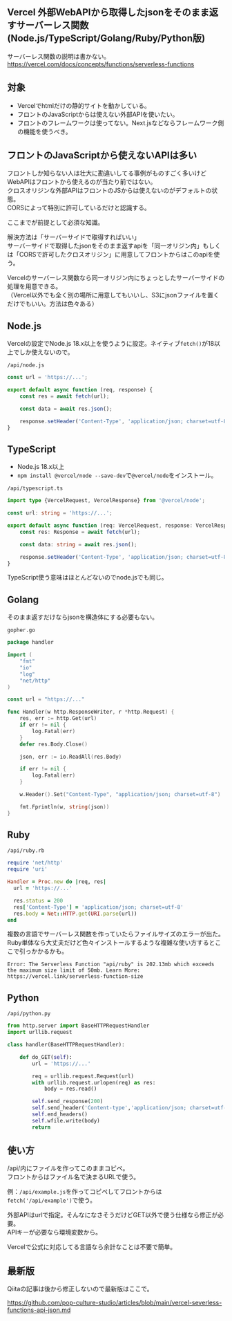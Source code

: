 Vercel 外部WebAPIから取得したjsonをそのまま返すサーバーレス関数 (Node.js/TypeScript/Golang/Ruby/Python版)
----

サーバーレス関数の説明は書かない。  
https://vercel.com/docs/concepts/functions/serverless-functions

## 対象
- Vercelでhtmlだけの静的サイトを動かしている。
- フロントのJavaScriptからは使えない外部APIを使いたい。
- フロントのフレームワークは使ってない。Next.jsなどならフレームワーク側の機能を使うべき。

## フロントのJavaScriptから使えないAPIは多い
フロントしか知らない人は壮大に勘違いしてる事例がものすごく多いけどWebAPIはフロントから使えるのが当たり前ではない。  
クロスオリジンな外部APIはフロントのJSからは使えないのがデフォルトの状態。  
CORSによって特別に許可しているだけと認識する。

ここまでが前提として必須な知識。

解決方法は「サーバーサイドで取得すればいい」  
サーバーサイドで取得したjsonをそのまま返すapiを「同一オリジン内」もしくは「CORSで許可したクロスオリジン」に用意してフロントからはこのapiを使う。

Vercelのサーバーレス関数なら同一オリジン内にちょっとしたサーバーサイドの処理を用意できる。  
（Vercel以外でも全く別の場所に用意してもいいし、S3にjsonファイルを置くだけでもいい。方法は色々ある）

## Node.js
Vercelの設定でNode.js 18.x以上を使うように設定。ネイティブ`fetch()`が18以上でしか使えないので。

`/api/node.js`
```js
const url = 'https://...';

export default async function (req, response) {
    const res = await fetch(url);

    const data = await res.json();

    response.setHeader('Content-Type', 'application/json; charset=utf-8').send(data);
}
```

## TypeScript
- Node.js 18.x以上
- `npm install @vercel/node --save-dev`で`@vercel/node`をインストール。

`/api/typescript.ts`
```typescript
import type {VercelRequest, VercelResponse} from '@vercel/node';

const url: string = 'https://...';

export default async function (req: VercelRequest, response: VercelResponse) {
    const res: Response = await fetch(url);

    const data: string = await res.json();

    response.setHeader('Content-Type', 'application/json; charset=utf-8').send(data);
}
```
TypeScript使う意味はほとんどないのでnode.jsでも同じ。

## Golang
そのまま返すだけならjsonを構造体にする必要もない。

`gopher.go`
```go
package handler

import (
	"fmt"
	"io"
	"log"
	"net/http"
)

const url = "https://..."

func Handler(w http.ResponseWriter, r *http.Request) {
	res, err := http.Get(url)
	if err != nil {
		log.Fatal(err)
	}
	defer res.Body.Close()

	json, err := io.ReadAll(res.Body)

	if err != nil {
		log.Fatal(err)
	}

	w.Header().Set("Content-Type", "application/json; charset=utf-8")

	fmt.Fprintln(w, string(json))
}
```

## Ruby

`/api/ruby.rb`
```ruby
require 'net/http'
require 'uri'

Handler = Proc.new do |req, res|
  url = 'https://...'

  res.status = 200
  res['Content-Type'] = 'application/json; charset=utf-8'
  res.body = Net::HTTP.get(URI.parse(url))
end
```

複数の言語でサーバーレス関数を作っていたらファイルサイズのエラーが出た。Ruby単体なら大丈夫だけど色々インストールするような複雑な使い方するとここで引っかかるかも。
```
Error: The Serverless Function "api/ruby" is 202.13mb which exceeds the maximum size limit of 50mb. Learn More: https://vercel.link/serverless-function-size
```

## Python

`/api/python.py`
```python
from http.server import BaseHTTPRequestHandler
import urllib.request

class handler(BaseHTTPRequestHandler):

    def do_GET(self):
        url = 'https://...'

        req = urllib.request.Request(url)
        with urllib.request.urlopen(req) as res:
            body = res.read()

        self.send_response(200)
        self.send_header('Content-type','application/json; charset=utf-8')
        self.end_headers()
        self.wfile.write(body)
        return
```

## 使い方
/api/内にファイルを作ってこのままコピペ。  
フロントからはファイル名で決まるURLで使う。

例：`/api/example.js`を作ってコピペしてフロントからは`fetch('/api/example')`で使う。

外部APIはurlで指定。そんなになさそうだけどGET以外で使う仕様なら修正が必要。  
APIキーが必要なら環境変数から。

Vercelで公式に対応してる言語なら余計なことは不要で簡単。

## 最新版
Qiitaの記事は後から修正しないので最新版はここで。

https://github.com/pop-culture-studio/articles/blob/main/vercel-severless-functions-api-json.md
